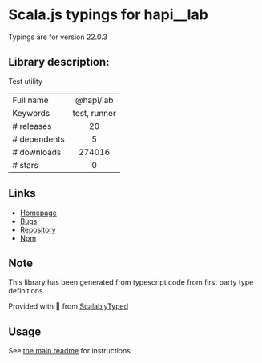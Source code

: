 
# Scala.js typings for hapi__lab

Typings are for version 22.0.3

## Library description:
Test utility

|                    |                 |
| ------------------ | :-------------: |
| Full name          | @hapi/lab |
| Keywords           | test, runner |
| # releases         | 20 |
| # dependents       | 5 |
| # downloads        | 274016 |
| # stars            | 0 |

## Links
- [Homepage](https://github.com/hapijs/lab#readme)
- [Bugs](https://github.com/hapijs/lab/issues)
- [Repository](https://github.com/hapijs/lab)
- [Npm](https://www.npmjs.com/package/%40hapi%2Flab)
    


## Note
This library has been generated from typescript code from first party type definitions.

Provided with :purple_heart: from [ScalablyTyped](https://github.com/oyvindberg/ScalablyTyped)

## Usage
See [the main readme](../../readme.md) for instructions.


